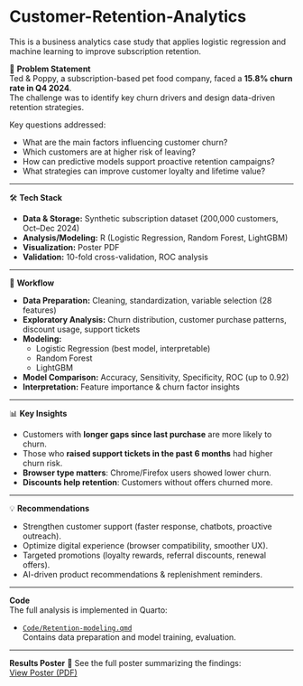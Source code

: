 # Customer-Retention-Analytics
This is a business analytics case study that applies logistic regression and machine learning to improve subscription retention.  

📌 **Problem Statement**  
Ted & Poppy, a subscription-based pet food company, faced a **15.8% churn rate in Q4 2024**.  
The challenge was to identify key churn drivers and design data-driven retention strategies.  

Key questions addressed:  
- What are the main factors influencing customer churn?  
- Which customers are at higher risk of leaving?  
- How can predictive models support proactive retention campaigns?  
- What strategies can improve customer loyalty and lifetime value?  
---
🛠 **Tech Stack**  
- **Data & Storage:** Synthetic subscription dataset (200,000 customers, Oct–Dec 2024)  
- **Analysis/Modeling:** R (Logistic Regression, Random Forest, LightGBM)  
- **Visualization:** Poster PDF  
- **Validation:** 10-fold cross-validation, ROC analysis  
---
📂 **Workflow**  
- **Data Preparation:** Cleaning, standardization, variable selection (28 features)  
- **Exploratory Analysis:** Churn distribution, customer purchase patterns, discount usage, support tickets  
- **Modeling:**  
  - Logistic Regression (best model, interpretable)  
  - Random Forest  
  - LightGBM  
- **Model Comparison:** Accuracy, Sensitivity, Specificity, ROC (up to 0.92)  
- **Interpretation:** Feature importance & churn factor insights  
---
📊 **Key Insights**  
- Customers with **longer gaps since last purchase** are more likely to churn.  
- Those who **raised support tickets in the past 6 months** had higher churn risk.  
- **Browser type matters**: Chrome/Firefox users showed lower churn.  
- **Discounts help retention**: Customers without offers churned more.  
---
💡 **Recommendations**  
- Strengthen customer support (faster response, chatbots, proactive outreach).  
- Optimize digital experience (browser compatibility, smoother UX).  
- Targeted promotions (loyalty rewards, referral discounts, renewal offers).  
- AI-driven product recommendations & replenishment reminders.  
---
**Code**  
The full analysis is implemented in Quarto:
- [`Code/Retention-modeling.qmd`](Code/Retention-modeling.qmd)  
  Contains data preparation and model training, evaluation.
---
**Results Poster**
📄 See the full poster summarizing the findings:  
[View Poster (PDF)](Customer-Retention-Poster.pdf)

